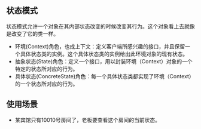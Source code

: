 ## 状态模式
状态模式允许一个对象在其内部状态改变的时候改变其行为。这个对象看上去就像是改变了它的类一样。
- 环境(Context)角色，也成上下文：定义客户端所感兴趣的接口，并且保留一个具体状态类的实例。这个具体状态类的实例给出此环境对象的现有状态。
- 抽象状态(State)角色：定义一个接口，用以封装环境（Context）对象的一个特定的状态所对应的行为。
- 具体状态(ConcreteState)角色：每一个具体状态类都实现了环境（Context）的一个状态所对应的行为。

## 使用场景
- 某宾馆只有10010号房间了，老板要查看这个房间的当前状态。